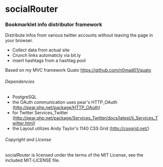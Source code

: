 # socialRouter
### Bookmarklet info distributor framework

Distribute infos from various twitter accounts without leaving the page in your browser.
* Collect data from actual site
* Crunch links automaticly via bit.ly
* insert hashtags from a hashtag pool

Based on my MVC framework Quato https://github.com/n0mad01/quato

###### Dependencies
* PostgreSQL
* the OAuth communication uses pear's HTTP_OAuth (http://pear.php.net/package/HTTP_OAuth) 
* for Twitter Services_Twitter (http://pear.php.net/package/Services_Twitter/docs/latest/li_Services_Twitter.html)
* the Layout utilizes Andy Taylor's 1140 CSS Grid (http://cssgrid.net/)

###### Copyright and License
socialRouter is licensed under the terms of the MIT License, see the included MIT-LICENSE file.
